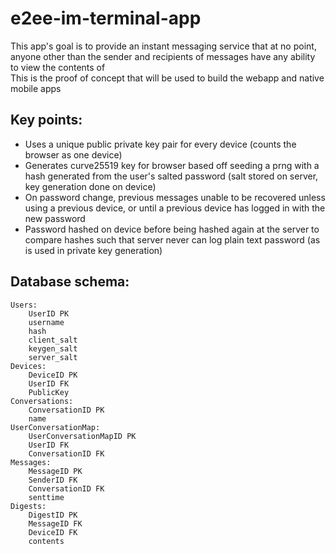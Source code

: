e2ee-im-terminal-app
=========

This app's goal is to provide an instant messaging service that at no point, anyone other than the sender and recipients of messages have any ability to view the contents of  
This is the proof of concept that will be used to build the webapp and native mobile apps

Key points:
----------
* Uses a unique public private key pair for every device (counts the browser as one device)  
* Generates curve25519 key for browser based off seeding a prng with a hash generated from the user's salted password (salt stored on server, key generation done on device)  
* On password change, previous messages unable to be recovered unless using a previous device, or until a previous device has logged in with the new password  
* Password hashed on device before being hashed again at the server to compare hashes such that server never can log plain text password (as is used in private key generation)  

Database schema:
----
```
Users:
    UserID PK
    username
    hash
    client_salt
    keygen_salt
    server_salt
Devices:
    DeviceID PK
    UserID FK
    PublicKey
Conversations:
    ConversationID PK
    name
UserConversationMap:
    UserConversationMapID PK
    UserID FK
    ConversationID FK
Messages:
    MessageID PK
    SenderID FK
    ConversationID FK
    senttime
Digests:
    DigestID PK
    MessageID FK
    DeviceID FK
    contents
```
